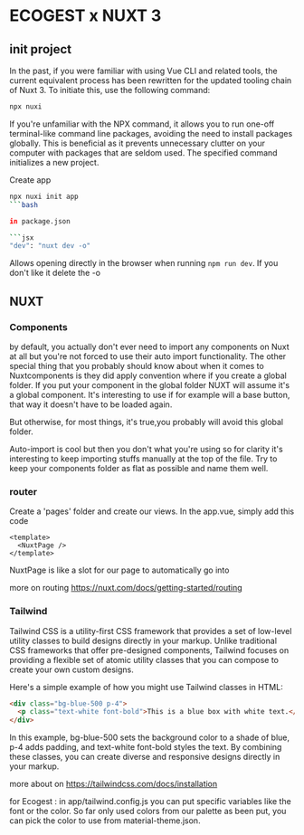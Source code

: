 # ECOGEST x NUXT 3
## init project

In the past, if you were familiar with using Vue CLI and related tools, the current equivalent process has been rewritten for the updated tooling chain of Nuxt 3. To initiate this, use the following command: 

```bash
npx nuxi
```

If you're unfamiliar with the NPX command, it allows you to run one-off terminal-like command line packages, avoiding the need to install packages globally. This is beneficial as it prevents unnecessary clutter on your computer with packages that are seldom used. The specified command initializes a new project.

Create app
```bash
npx nuxi init app
```bash

in package.json

```jsx
"dev": "nuxt dev -o"
```

Allows opening directly in the browser when running `npm run dev`. If you don't like it delete the -o 

## NUXT 

### Components

by default, you actually don't ever need to import any components on Nuxt at all but you're not forced to use their auto import functionality. The other special thing that you probably should know about when it comes to Nuxtcomponents is they did apply convention where if you create a global folder. If you put your component in the global folder NUXT will assume it's a global component. It's interesting to use if for example will a base button, that way it doesn't have to be loaded again. 

But otherwise, for most things, it's true,you probably will avoid this global folder.

Auto-import is cool but then you don't what you're using so for clarity it's interesting to keep importing stuffs manually at the top of the file. Try to keep your components folder as flat as possible and name them well.

### router
Create a 'pages' folder and create our views. In the app.vue, simply add this code
```
<template>
  <NuxtPage />
</template>
```
NuxtPage is like a slot for our page to automatically go into

more on routing https://nuxt.com/docs/getting-started/routing 

### Tailwind 
Tailwind CSS is a utility-first CSS framework that provides a set of low-level utility classes to build designs directly in your markup. Unlike traditional CSS frameworks that offer pre-designed components, Tailwind focuses on providing a flexible set of atomic utility classes that you can compose to create your own custom designs.

Here's a simple example of how you might use Tailwind classes in HTML:

```html
<div class="bg-blue-500 p-4">
  <p class="text-white font-bold">This is a blue box with white text.</p>
</div>
```

In this example, bg-blue-500 sets the background color to a shade of blue, p-4 adds padding, and text-white font-bold styles the text. By combining these classes, you can create diverse and responsive designs directly in your markup.

more about on https://tailwindcss.com/docs/installation

for Ecogest : in app/tailwind.config.js you can put specific variables like the font or the color. So far only used colors from our palette as been put, you can pick the color to use from material-theme.json.